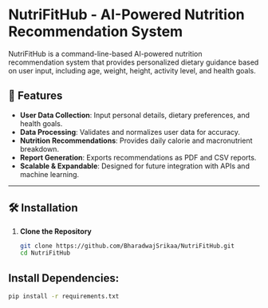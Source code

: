 # NutriFitHub - AI-Powered Nutrition Recommendation System

NutriFitHub is a command-line-based AI-powered nutrition recommendation system that provides personalized dietary guidance based on user input, including age, weight, height, activity level, and health goals.

## 🚀 Features

- **User Data Collection**: Input personal details, dietary preferences, and health goals.
- **Data Processing**: Validates and normalizes user data for accuracy.
- **Nutrition Recommendations**: Provides daily calorie and macronutrient breakdown.
- **Report Generation**: Exports recommendations as PDF and CSV reports.
- **Scalable & Expandable**: Designed for future integration with APIs and machine learning.

---

## 🛠 Installation

1. **Clone the Repository**
   ```bash
   git clone https://github.com/BharadwajSrikaa/NutriFitHub.git
   cd NutriFitHub
   ```

## Install Dependencies:

```bash
pip install -r requirements.txt
```
